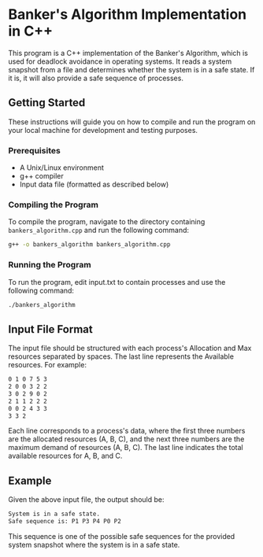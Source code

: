 # Banker's Algorithm Implementation in C++

This program is a C++ implementation of the Banker's Algorithm, which is used for deadlock avoidance in operating systems. It reads a system snapshot from a file and determines whether the system is in a safe state. If it is, it will also provide a safe sequence of processes.

## Getting Started

These instructions will guide you on how to compile and run the program on your local machine for development and testing purposes.

### Prerequisites

- A Unix/Linux environment
- g++ compiler
- Input data file (formatted as described below)

### Compiling the Program

To compile the program, navigate to the directory containing `bankers_algorithm.cpp` and run the following command:

```sh
g++ -o bankers_algorithm bankers_algorithm.cpp
```

### Running the Program
To run the program, edit input.txt to contain processes and use the following command:
```sh
./bankers_algorithm
```

## Input File Format
The input file should be structured with each process's Allocation and Max resources separated by spaces. The last line represents the Available resources. 
For example:
```sh
0 1 0 7 5 3
2 0 0 3 2 2
3 0 2 9 0 2
2 1 1 2 2 2
0 0 2 4 3 3
3 3 2
```
Each line corresponds to a process's data, where the first three numbers are the allocated resources (A, B, C), and the next three numbers are the maximum demand of resources (A, B, C). The last line indicates the total available resources for A, B, and C.

## Example
Given the above input file, the output should be:
```sh
System is in a safe state.
Safe sequence is: P1 P3 P4 P0 P2
```
This sequence is one of the possible safe sequences for the provided system snapshot where the system is in a safe state.
